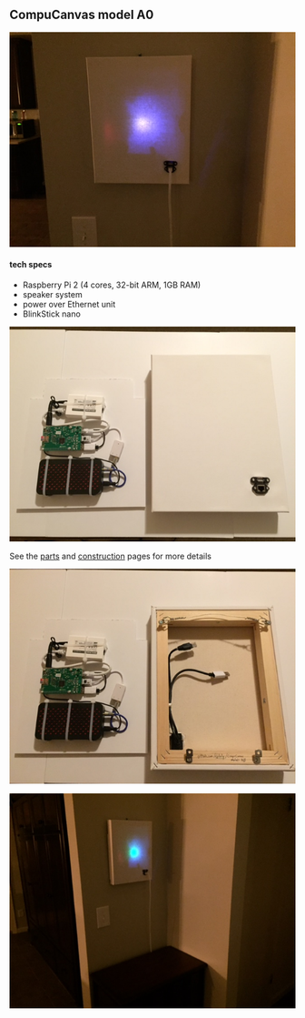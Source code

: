 ## CompuCanvas model A0

![A0-running-7-med](images/A0-running-9-med.jpg)

#### tech specs

* Raspberry Pi 2 (4 cores, 32-bit ARM, 1GB RAM)
* speaker system
* power over Ethernet unit
* BlinkStick nano

![A0-canvas-front2](images/A0-canvas-front2.jpg)

See the [parts](../../doc/parts/A-series) and [construction](construction) pages for more details

![A0-canvas-back2](images/A0-canvas-back2.jpg)

![A0-running-7-med](images/A0-running-7-med.jpg)
